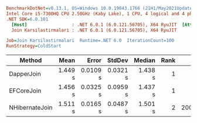 ``` ini

BenchmarkDotNet=v0.13.1, OS=Windows 10.0.19043.1766 (21H1/May2021Update)
Intel Core i5-7300HQ CPU 2.50GHz (Kaby Lake), 1 CPU, 4 logical and 4 physical cores
.NET SDK=6.0.101
  [Host]                 : .NET 6.0.1 (6.0.121.56705), X64 RyuJIT  [AttachedDebugger]
  Join Karsilastirmalari : .NET 6.0.1 (6.0.121.56705), X64 RyuJIT

Job=Join Karsilastirmalari  Runtime=.NET 6.0  IterationCount=100  
RunStrategy=ColdStart  

```
|         Method |    Mean |    Error |   StdDev |  Median | Rank |     Gen 0 |     Gen 1 | Allocated |
|--------------- |--------:|---------:|---------:|--------:|-----:|----------:|----------:|----------:|
|     DapperJoin | 1.449 s | 0.0109 s | 0.0321 s | 1.438 s |    1 |         - |         - |      5 MB |
|     EFCoreJoin | 1.456 s | 0.0325 s | 0.0959 s | 1.437 s |    1 |         - |         - |      5 MB |
| NHibernateJoin | 1.511 s | 0.0165 s | 0.0487 s | 1.501 s |    2 | 2000.0000 | 1000.0000 |     14 MB |

